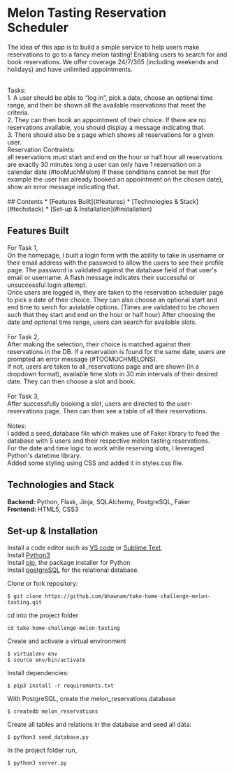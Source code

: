 # Melon Tasting Reservation Scheduler

The idea of this app is to build a simple service to help users make reservations to go to a fancy melon tasting! 
Enabling users to search for and book reservations.
We offer coverage 24/7/365 (including weekends and holidays) and have unlimited appointments.

<br> 
Tasks:
<br> 
1. A user should be able to “log in”, pick a date, choose an optional time range, and then be shown all the available reservations that meet the criteria.
<br>
2. They can then book an appointment of their choice. If there are no reservations available, you should display a message indicating that.
<br>
3. There should also be a page which shows all reservations for a given user.	
<br>
Reservation Contraints:
<br>
all reservations must start and end on the hour or half hour
all reservations are exactly 30 minutes long
a user can only have 1 reservation on a calendar date (#tooMuchMelon)
If these conditions cannot be met (for example the user has already booked an appointment on the chosen date), show an error message indicating that.

<br> 
<br>
## Contents 
* [Features Built](#features)
* [Technologies & Stack](#techstack)
* [Set-up & Installation](#installation)

## <a name="features"></a> Features Built

For Task 1,
<br>
On the homepage, I built a login form with the ability to take in username or their email address with the password to allow the users to see their profile page. The password is validated against the database field of that user's email or username. A flash message indicates their successful or unsuccessful login attempt.
<br>
Once users are logged in, they are taken to the reservation scheduler page to pick a date of their choice. They can also choose an optional start and end time to serch for avialable options. (Times are validated to be chosen such that they start and end on the hour or half hour)
After choosing the date and optional time range, users can search for available slots. 
<br>
<br>
For Task 2, 
<br>
After making the selection, their choice is matched against their reservations in the DB. If a reservation is found for the same date, users are prompted an error message (#TOOMUCHMELONS).
<br>
If not, users are taken to all_reservations page and are shown (in a dropdown format), available time slots in 30 min intervals of their desired date. They can then choose a slot and book. 
<br>
<br>
For Task 3,
<br>
After successfully booking a slot, users are directed to the user-reservations page. Then can then see a table of all their reservations.
<br>
<br>
Notes:
<br>
I added a seed_database file which makes use of Faker library to feed the database with 5 users and their respective melon tasting reservations. 
<br>
For the date and time logic to work while reserving slots, I leveraged Python's datetime library. 
<br>
Added some styling using CSS and added it in styles.css file.

## <a name="techstack"></a> Technologies and Stack
**Backend:**
Python, Flask, Jinja, SQLAlchemy, PostgreSQL, Faker <br>
**Frontend:**
HTML5, CSS3 <br>


## <a name="installation"></a> Set-up & Installation

Install a code editor such as [VS code](https://code.visualstudio.com/download) or [Sublime Text](https://www.sublimetext.com/).<br>
Install [Python3](https://www.python.org/downloads/mac-osx/)<br>
Install [pip](https://pip.pypa.io/en/stable/installing/), the package installer for Python <br>
Install [postgreSQL](https://www.postgresql.org/) for the relational database.<br>


Clone or fork repository:
```
$ git clone https://github.com/bhawnam/take-home-challenge-melon-tasting.git
```

cd into the project folder
```
cd take-home-challenge-melon-tasting
```
Create and activate a virtual environment
```
$ virtualenv env
$ source env/bin/activate
```
Install dependencies:
```
$ pip3 install -r requirements.txt
```
With PostgreSQL, create the melon_reservations database
```
$ createdb melon_reservations
```
Create all tables and relations in the database and seed all data:
```
$ python3 seed_database.py
```

In the project folder run, 
```
$ python3 server.py
```